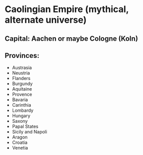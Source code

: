 # Caolingian Empire (mythical, alternate universe)

## Capital: Aachen or maybe Cologne (Koln)

## Provinces:

 - Austrasia
 - Neustria
 - Flanders
 - Burgundy
 - Aquitaine
 - Provence
 - Bavaria
 - Carinthia
 - Lombardy
 - Hungary
 - Saxony
 - Papal States
 - Sicily and Napoli
 - Aragon
 - Croatia
 - Venetia

 


